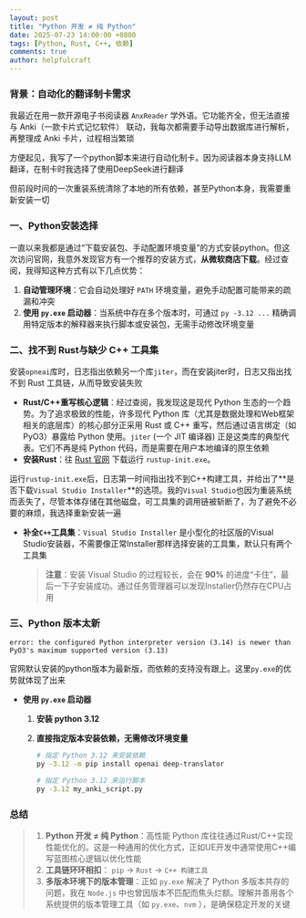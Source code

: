 ```yaml
---
layout: post
title: "Python 开发 ≠ 纯 Python"
date: 2025-07-23 14:00:00 +0800
tags: [Python, Rust, C++, 依赖]
comments: true
author: helpfulcraft
---
```


### 背景：自动化的翻译制卡需求

我最近在用一款开源电子书阅读器 `AnxReader` 学外语。它功能齐全，但无法直接与 Anki（一款卡片式记忆软件） 联动，我每次都需要手动导出数据库进行解析，再整理成 Anki 卡片，过程相当繁琐

方便起见，我写了一个python脚本来进行自动化制卡。因为阅读器本身支持LLM翻译，在制卡时我选择了使用DeepSeek进行翻译

但前段时间的一次重装系统清除了本地的所有依赖，甚至Python本身，我需要重新安装一切

### 一、Python安装选择


一直以来我都是通过“下载安装包、手动配置环境变量”的方式安装python。但这次访问官网，我意外发现官方有一个推荐的安装方式，**从微软商店下载**。经过查阅，我得知这种方式有以下几点优势：

1.  **自动管理环境**：它会自动处理好 `PATH` 环境变量，避免手动配置可能带来的疏漏和冲突
2.  **使用 `py.exe` 启动器**：当系统中存在多个版本时，可通过 `py -3.12 ...` 精确调用特定版本的解释器来执行脚本或安装包，无需手动修改环境变量

### 二、找不到 Rust与缺少 C++ 工具集

安装`opneai`库时，日志指出依赖另一个库`jiter`，而在安装jiter时，日志又指出找不到 Rust 工具链，从而导致安装失败

*   **Rust/C++重写核心逻辑**：经过查阅，我发现这是现代 Python 生态的一个趋势。为了追求极致的性能，许多现代 Python 库（尤其是数据处理和Web框架相关的底层库）的核心部分正采用 Rust 或 C++ 重写，然后通过语言绑定（如 PyO3）暴露给 Python 使用。`jiter` (一个 JIT 编译器) 正是这类库的典型代表。它们不再是纯 Python 代码，而是需要在用户本地编译的原生依赖
*   **安装Rust**：往 [Rust 官网](https://www.rust-lang.org/tools/install) 下载运行 `rustup-init.exe`。
   
运行`rustup-init.exe`后，日志第一时间指出找不到C++构建工具，并给出了**是否下载`Visual Studio Installer`**的选项。我的`Visual Studio`也因为重装系统而丢失了，尽管本体存储在其他磁盘，可工具集的调用链被斩断了，为了避免不必要的麻烦，我选择重新安装一遍

   - **补全`C++`工具集**：`Visual Studio Installer` 是小型化的社区版的Visual Studio安装器，不需要像正常Installer那样选择安装的工具集，默认只有两个工具集
        > **注意**：安装 Visual Studio 的过程较长，会在    **90%** 的进度“卡住”，最后一下子安装成功。通过任务管理器可以发现Installer仍然存在CPU占用

### 三、Python 版本太新

```
error: the configured Python interpreter version (3.14) is newer than PyO3's maximum supported version (3.13)
```
官网默认安装的python版本为最新版，而依赖的支持没有跟上。这里`py.exe`的优势就体现了出来
*   **使用 `py.exe` 启动器**
    1. **安装 python 3.12**
    2. **直接指定版本安装依赖，无需修改环境变量**

        ```bash
        # 指定 Python 3.12 来安装依赖
        py -3.12 -m pip install openai deep-translator

        # 指定 Python 3.12 来运行脚本
        py -3.12 my_anki_script.py
        ```

### 总结

>1.  **Python 开发 ≠ 纯 Python**：高性能 Python 库往往通过Rust/C++实现性能优化的。这是一种通用的优化方式，正如UE开发中通常使用C++编写蓝图核心逻辑以优化性能
>2.  **工具链环环相扣**： `pip` -> `Rust`  -> `C++ 构建工具`
>3.  **多版本环境下的版本管理**：正如 `py.exe` 解决了 Python 多版本共存的问题，我在 `Node.js` 中也曾因版本不匹配而焦头烂额。理解并善用各个系统提供的版本管理工具（如 `py.exe`、`nvm` ），是确保稳定开发的关键